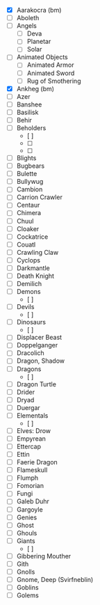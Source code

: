 - [x] Aarakocra (bm)
- [ ] Aboleth
- [ ] Angels
  - [ ] Deva
  - [ ] Planetar
  - [ ] Solar
- [ ] Animated Objects  
  - [ ] Animated Armor
  - [ ] Animated Sword
  - [ ] Rug of Smothering
- [x] Ankheg (bm)
- [ ] Azer
- [ ] Banshee
- [ ] Basilisk
- [ ] Behir
- [ ] Beholders
  - [ ]
  - [ ]
  - [ ]
- [ ] Blights
- [ ] Bugbears
- [ ] Bulette
- [ ] Bullywug
- [ ] Cambion
- [ ] Carrion Crawler
- [ ] Centaur
- [ ] Chimera
- [ ] Chuul
- [ ] Cloaker
- [ ] Cockatrice
- [ ] Couatl
- [ ] Crawling Claw
- [ ] Cyclops
- [ ] Darkmantle
- [ ] Death Knight
- [ ] Demilich
- [ ] Demons
  - [ ]
- [ ] Devils
  - [ ]
- [ ] Dinosaurs
  - [ ]
- [ ] Displacer Beast
- [ ] Doppelganger
- [ ] Dracolich
- [ ] Dragon, Shadow
- [ ] Dragons
  - [ ]
- [ ] Dragon Turtle
- [ ] Drider
- [ ] Dryad
- [ ] Duergar
- [ ] Elementals
  - [ ]
- [ ] Elves: Drow
- [ ] Empyrean
- [ ] Ettercap
- [ ] Ettin
- [ ] Faerie Dragon
- [ ] Flameskull
- [ ] Flumph
- [ ] Fomorian
- [ ] Fungi
- [ ] Galeb Duhr
- [ ] Gargoyle
- [ ] Genies
- [ ] Ghost
- [ ] Ghouls
- [ ] Giants
  - [ ]
- [ ] Gibbering Mouther
- [ ] Gith
- [ ] Gnolls
- [ ] Gnome, Deep (Svirfneblin)
- [ ] Goblins
- [ ] Golems
